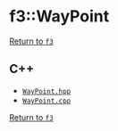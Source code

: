 # f3::WayPoint

[Return to `f3`](/docs/f3.md)

## C++

- [`WayPoint.hpp`](/c++/include/WayPoint.hpp)
- [`WayPoint.cpp`](/c++/source/WayPoint.cpp)

[Return to `f3`](/docs/f3.md)